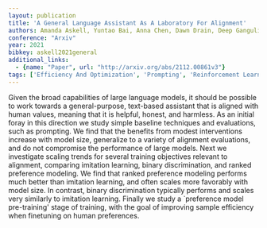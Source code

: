 ```yaml
---
layout: publication
title: 'A General Language Assistant As A Laboratory For Alignment'
authors: Amanda Askell, Yuntao Bai, Anna Chen, Dawn Drain, Deep Ganguli, Tom Henighan, Andy Jones, Nicholas Joseph, Ben Mann, Nova Dassarma, Nelson Elhage, Zac Hatfield-dodds, Danny Hernandez, Jackson Kernion, Kamal Ndousse, Catherine Olsson, Dario Amodei, Tom Brown, Jack Clark, Sam Mccandlish, Chris Olah, Jared Kaplan
conference: "Arxiv"
year: 2021
bibkey: askell2021general
additional_links:
  - {name: "Paper", url: "http://arxiv.org/abs/2112.00861v3"}
tags: ['Efficiency And Optimization', 'Prompting', 'Reinforcement Learning', 'Training Techniques']
---
```

Given the broad capabilities of large language models, it should be possible
to work towards a general-purpose, text-based assistant that is aligned with
human values, meaning that it is helpful, honest, and harmless. As an initial
foray in this direction we study simple baseline techniques and evaluations,
such as prompting. We find that the benefits from modest interventions increase
with model size, generalize to a variety of alignment evaluations, and do not
compromise the performance of large models. Next we investigate scaling trends
for several training objectives relevant to alignment, comparing imitation
learning, binary discrimination, and ranked preference modeling. We find that
ranked preference modeling performs much better than imitation learning, and
often scales more favorably with model size. In contrast, binary discrimination
typically performs and scales very similarly to imitation learning. Finally we
study a `preference model pre-training' stage of training, with the goal of
improving sample efficiency when finetuning on human preferences.

